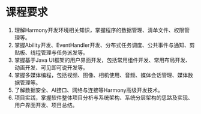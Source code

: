 # 课程要求

1. 理解Harmony开发环境相关知识，掌握程序的数据管理、清单文件、权限管理等。
2. 掌握Ability开发、EventHandler开发、分布式任务调度、公共事件与通知、剪贴板、线程管理与任务派发等。
3. 掌握基于Java UI框架的用户界面开发，包括常用组件开发、常用布局开发、动画开发、可见即可说开发等。
4. 掌握多媒体编程，包括视频、图像、相机使用、音频、媒体会话管理、媒体数据管理等。
5. 了解数据安全、AI接口、网络与连接等Harmony高级开发技术。
6. 项目实践，掌握软件整体项目分析与系统架构、系统分层架构的思路及实现、用户界面开发、项目总结。
